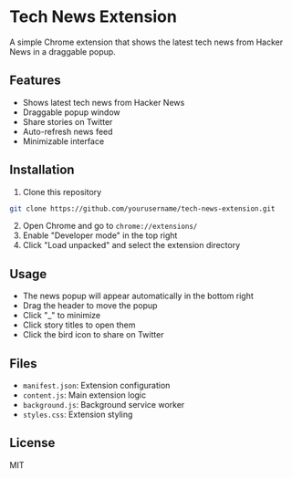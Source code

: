 # Tech News Extension

A simple Chrome extension that shows the latest tech news from Hacker News in a draggable popup.

## Features
- Shows latest tech news from Hacker News
- Draggable popup window
- Share stories on Twitter
- Auto-refresh news feed
- Minimizable interface

## Installation
1. Clone this repository
```bash
git clone https://github.com/yourusername/tech-news-extension.git
```

2. Open Chrome and go to `chrome://extensions/`
3. Enable "Developer mode" in the top right
4. Click "Load unpacked" and select the extension directory

## Usage
- The news popup will appear automatically in the bottom right
- Drag the header to move the popup
- Click "_" to minimize
- Click story titles to open them
- Click the bird icon to share on Twitter

## Files
- `manifest.json`: Extension configuration
- `content.js`: Main extension logic
- `background.js`: Background service worker
- `styles.css`: Extension styling

## License
MIT 